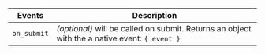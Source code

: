 | Events      | Description                                                                                   |
| ----------- | --------------------------------------------------------------------------------------------- |
| `on_submit` | _(optional)_ will be called on submit. Returns an object with the a native event: `{ event }` |
